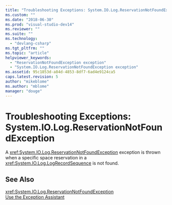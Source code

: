 ```yaml
---
title: "Troubleshooting Exceptions: System.IO.Log.ReservationNotFoundException | Microsoft Docs"
ms.custom: ""
ms.date: "2018-06-30"
ms.prod: "visual-studio-dev14"
ms.reviewer: ""
ms.suite: ""
ms.technology: 
  - "devlang-csharp"
ms.tgt_pltfrm: ""
ms.topic: "article"
helpviewer_keywords: 
  - "ReservationNotFoundException exception"
  - "System.IO.Log.ReservationNotFoundException exception"
ms.assetid: 95c1853d-a84d-4853-8df7-6ad4e9124ca5
caps.latest.revision: 5
author: "mikeblome"
ms.author: "mblome"
manager: "douge"
---
```

# Troubleshooting Exceptions: System.IO.Log.ReservationNotFoundException
A <xref:System.IO.Log.ReservationNotFoundException> exception is thrown when a specific space reservation in a <xref:System.IO.Log.LogRecordSequence> is not found.  
  
## See Also  
 <xref:System.IO.Log.ReservationNotFoundException>   
 [Use the Exception Assistant](../Topic/How%20to:%20Use%20the%20Exception%20Assistant.md)